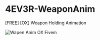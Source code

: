 # 4EV3R-WeaponAnim
[FREE] [OX] Weapon Holding Animation



![Wapen Anim OX Fivem](https://github.com/user-attachments/assets/bdba1e80-d4cd-437e-892d-f0cd9d5b4954)
